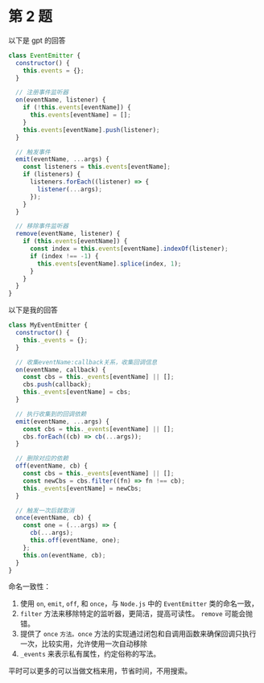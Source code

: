 # 第 2 题

以下是 gpt 的回答

```js
class EventEmitter {
  constructor() {
    this.events = {};
  }

  // 注册事件监听器
  on(eventName, listener) {
    if (!this.events[eventName]) {
      this.events[eventName] = [];
    }
    this.events[eventName].push(listener);
  }

  // 触发事件
  emit(eventName, ...args) {
    const listeners = this.events[eventName];
    if (listeners) {
      listeners.forEach((listener) => {
        listener(...args);
      });
    }
  }

  // 移除事件监听器
  remove(eventName, listener) {
    if (this.events[eventName]) {
      const index = this.events[eventName].indexOf(listener);
      if (index !== -1) {
        this.events[eventName].splice(index, 1);
      }
    }
  }
}
```

以下是我的回答

```js
class MyEventEmitter {
  constructor() {
    this._events = {};
  }

  // 收集eventName:callback关系，收集回调信息
  on(eventName, callback) {
    const cbs = this._events[eventName] || [];
    cbs.push(callback);
    this._events[eventName] = cbs;
  }

  // 执行收集到的回调依赖
  emit(eventName, ...args) {
    const cbs = this._events[eventName] || [];
    cbs.forEach((cb) => cb(...args));
  }

  // 删除对应的依赖
  off(eventName, cb) {
    const cbs = this._events[eventName] || [];
    const newCbs = cbs.filter((fn) => fn !== cb);
    this._events[eventName] = newCbs;
  }

  // 触发一次后就取消
  once(eventName, cb) {
    const one = (...args) => {
      cb(...args);
      this.off(eventName, one);
    };
    this.on(eventName, cb);
  }
}
```

命名一致性：

1. 使用 `on`, `emit`, `off`, 和 `once`，与 `Node.js` 中的 `EventEmitter` 类的命名一致，
2. `filter` 方法来移除特定的监听器，更简洁，提高可读性。 `remove` 可能会抛错。
3. 提供了 `once` `方法。once` 方法的实现通过闭包和自调用函数来确保回调只执行一次，比较实用，允许使用一次自动移除
4. `_events` 来表示私有属性，约定俗称的写法。

平时可以更多的可以当做文档来用，节省时间，不用搜索。
